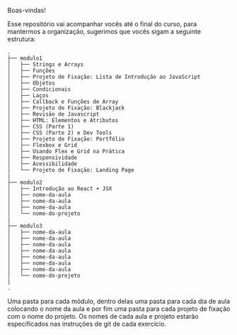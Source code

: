 Boas-vindas!

Esse repositório vai acompanhar vocês até o final do curso, para mantermos a organização, sugerimos que vocês sigam a seguinte estrutura:

```
.
├── modulo1
│   ├── Strings e Arrays
│   ├── Funções
│   ├── Projeto de Fixação: Lista de Introdução ao JavaScript
│   ├── Objetos
│   ├── Condicionais
│   ├── Laços
│   ├── Callback e Funções de Array
│   ├── Projeto de Fixação: Blackjack
│   ├── Revisão de Javascript
│   ├── HTML: Elementos e Atributos
│   ├── CSS (Parte 1)
│   ├── CSS (Parte 2) e Dev Tools
│   ├── Projeto de Fixação: Portfólio
│   ├── Flexbox e Grid
│   ├── Usando Flex e Grid na Prática
│   ├── Responsividade
│   ├── Acessibilidade
│   └── Projeto de Fixação: Landing Page
|
├── modulo2
│   ├── Introdução ao React + JSX
│   ├── nome-da-aula
│   ├── nome-da-aula
│   ├── nome-da-aula
│   └── nome-do-projeto
|
├── modulo3
│   ├── nome-da-aula
│   ├── nome-da-aula
│   ├── nome-da-aula
│   ├── nome-da-aula
│   ├── nome-da-aula
│   ├── nome-da-aula
│   ├── nome-da-aula
│   └── nome-do-projeto
|
.
```

Uma pasta para cada módulo, dentro delas uma pasta para cada dia de aula colocando o nome da aula e por fim uma pasta para cada projeto de fixação com o nome do projeto. Os nomes de cada aula e projeto estarão especificados nas instruções de git de cada exercício.
